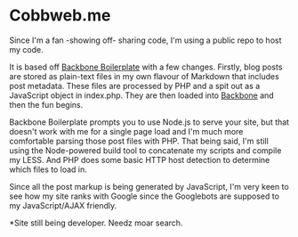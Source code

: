 # Cobbweb.me
Since I'm a fan -showing off- sharing code, I'm using a public repo to host my code.

It is based off [Backbone Boilerplate](https://github.com/tbranyen/backbone-boilerplate) with a few changes. Firstly, blog posts are stored as plain-text files in my own flavour of Markdown that includes post metadata. These files are processed by PHP and a spit out as a JavaScript object in index.php. They are then loaded into [Backbone](http://documentcloud.github.com/backbone/) and then the fun begins.

Backbone Boilerplate prompts you to use Node.js to serve your site, but that doesn't work with me for a single page load and I'm much more comfortable parsing those post files with PHP. That being said, I'm still using the Node-powered build tool to concatenate my scripts and compile my LESS. And PHP does some basic HTTP host detection to determine which files to load in. 

Since all the post markup is being generated by JavaScript, I'm very keen to see how my site ranks with Google since the Googlebots are supposed to my JavaScript/AJAX friendly.

*Site still being developer. Needz moar search.
